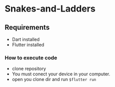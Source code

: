 # Snakes-and-Ladders
## Requirements
- Dart installed
- Flutter installed

### How to execute code
- clone repository
- You must conect your device in your computer.
- open you clone dir and run `$flutter run`
